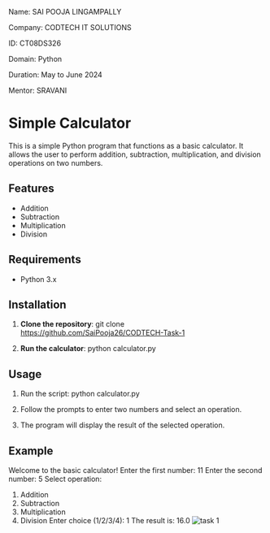 Name: SAI POOJA LINGAMPALLY

Company: CODTECH IT SOLUTIONS

ID: CT08DS326

Domain: Python

Duration: May to June 2024

Mentor: SRAVANI

# Simple Calculator

This is a simple Python program that functions as a basic calculator. It allows the user to perform addition, subtraction, multiplication, and division operations on two numbers.

## Features

- Addition
- Subtraction
- Multiplication
- Division

## Requirements

- Python 3.x
## Installation

1. **Clone the repository**:
     git clone <https://github.com/SaiPooja26/CODTECH-Task-1>

2. **Run the calculator**:
     python calculator.py

## Usage

1. Run the script:
    python calculator.py

2. Follow the prompts to enter two numbers and select an operation.

3. The program will display the result of the selected operation.

## Example
Welcome to the basic calculator!
Enter the first number: 11
Enter the second number: 5
Select operation:
1. Addition
2. Subtraction
3. Multiplication
4. Division
Enter choice (1/2/3/4): 1
The result is: 16.0
![task 1](https://github.com/SaiPooja26/CODTECH-Task-1/assets/129540501/eb3f9cbb-cd56-4d5d-8f2d-00e63a7e866c)



